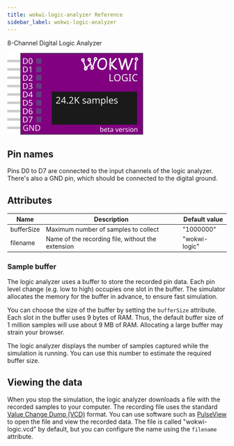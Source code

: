 ```yaml
---
title: wokwi-logic-analyzer Reference
sidebar_label: wokwi-logic-analyzer
---
```


8-Channel Digital Logic Analyzer

![Logic Analyzer](wokwi-logic-analyzer.svg)

## Pin names

Pins D0 to D7 are connected to the input channels of the logic analyzer. There's also a GND pin, which should be connected to the digital ground.

## Attributes

| Name       | Description                                       | Default value |
| ---------- | ------------------------------------------------- | ------------- |
| bufferSize | Maximum number of samples to collect              | "1000000"     |
| filename   | Name of the recording file, without the extension | "wokwi-logic" |

### Sample buffer

The logic analyzer uses a buffer to store the recorded pin data. Each pin level change (e.g. low to high) occupies one slot in the buffer. The simulator allocates
the memory for the buffer in advance, to ensure fast simulation.

You can choose the size of the buffer by setting the `bufferSize` attribute. Each slot in the buffer uses 9 bytes of RAM. Thus, the default buffer size of 1 million
samples will use about 9 MB of RAM. Allocating a large buffer may strain your browser.

The logic analyzer displays the number of samples captured while the simulation is running. You can use this number to estimate the required buffer size.

## Viewing the data

When you stop the simulation, the logic analyzer downloads a file with the recorded samples to your computer. The recording file uses the standard [Value Change Dump (VCD)](https://en.wikipedia.org/wiki/Value_change_dump) format. You can use software such as [PulseView](https://sigrok.org/wiki/Downloads) to open the file and view the recorded data. The file is called "wokwi-logic.vcd" by default, but you can configure the name using the `filename` attribute.
